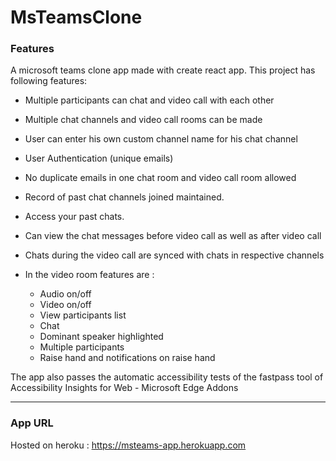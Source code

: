 # MsTeamsClone

### Features

A microsoft teams clone app made with create react app. This project has following features:

- Multiple participants can chat and video call with each other

- Multiple chat channels and video call rooms can be made

- User can enter his own custom channel name for his chat channel

- User Authentication (unique emails)

- No duplicate emails in one chat room and video call room allowed

- Record of past chat channels joined maintained.

- Access your past chats.

- Can view the chat messages before video call as well as after video call

- Chats during the video call are synced with chats in respective channels

- In the video room features are : 
  - Audio on/off 
  - Video on/off 
  - View participants list 
  - Chat 
  - Dominant speaker highlighted 
  - Multiple participants 
  - Raise hand and notifications on raise hand

The app also passes the automatic accessibility tests of the fastpass tool of Accessibility Insights for Web - Microsoft Edge Addons

---

### App URL

Hosted on heroku : <https://msteams-app.herokuapp.com>
